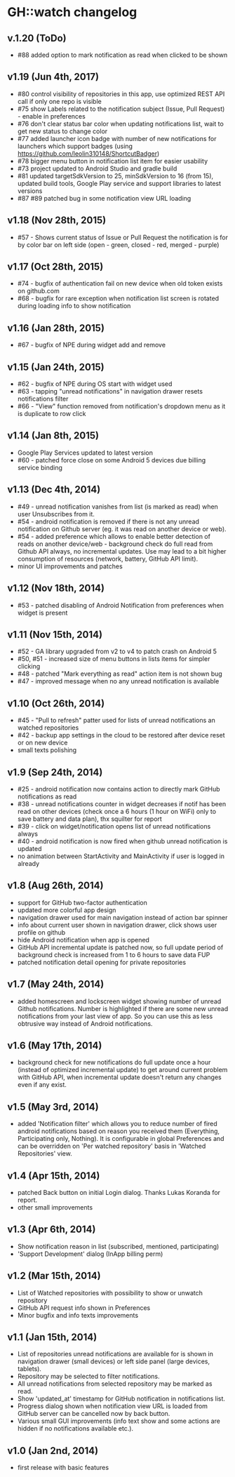 GH::watch changelog
===================

## v.1.20 (ToDo)
- \#88 added option to mark notification as read when clicked to be shown

## v1.19 (Jun 4th, 2017)
- \#80 control visibility of repositories in this app, use optimized REST API call if only one repo is visible
- \#75 show Labels related to the notification subject (Issue, Pull Request) - enable in preferences
- \#76 don't clear status bar color when updating notifications list, wait to get new status to change color
- \#77 added launcher icon badge with number of new notifications for launchers which support badges (using https://github.com/leolin310148/ShortcutBadger)  
- \#78 bigger menu button in notification list item for easier usability
- \#73 project updated to Android Studio and gradle build
- \#81 updated targetSdkVersion to 25, minSdkVersion to 16 (from 15), updated build tools, Google Play service and support libraries to latest versions
- \#87 \#89 patched bug in some notification view URL loading

## v1.18 (Nov 28th, 2015)
- \#57 - Shows current status of Issue or Pull Request the notification is for by color bar on left side (open - green, closed - red, merged - purple)

## v1.17 (Oct 28th, 2015)
- \#74 - bugfix of authentication fail on new device when old token exists on github.com  
- \#68 - bugfix for rare exception when notification list screen is rotated during loading info to show notification  

## v1.16 (Jan 28th, 2015)
- \#67 - bugfix of NPE during widget add and remove

## v1.15 (Jan 24th, 2015)
- \#62 - bugfix of NPE during OS start with widget used
- \#63 - tapping "unread notifications" in navigation drawer resets notifications filter  
- \#66 - "View" function removed from notification's dropdown menu as it is duplicate to row click 

## v1.14 (Jan 8th, 2015)
- Google Play Services updated to latest version
- \#60 - patched force close on some Android 5 devices due billing service binding

## v1.13 (Dec 4th, 2014)
- \#49 - unread notification vanishes from list (is marked as read) when user Unsubscribes from it.
- \#54 - android notification is removed if there is not any unread notification on Github server (eg. it was read on another device or web).
- \#54 - added preference which allows to enable better detection of reads on another device/web - background check do full read from Github API always,
no incremental updates. Use may lead to a bit higher consumption of resources (network, battery, GitHub API limit).
- minor UI improvements and patches 

## v1.12 (Nov 18th, 2014)
- \#53 - patched disabling of Android Notification from preferences when widget is present

## v1.11 (Nov 15th, 2014)
- \#52 - GA library upgraded from v2 to v4 to patch crash on Android 5
- \#50, #51 - increased size of menu buttons in lists items for simpler clicking
- \#48 - patched "Mark everything as read" action item is not shown bug
- \#47 - improved message when no any unread notification is available

## v1.10 (Oct 26th, 2014)
- \#45 - "Pull to refresh" patter used for lists of unread notifications an watched repositories 
- \#42 - backup app settings in the cloud to be restored after device reset or on new device 
- small texts polishing

## v1.9 (Sep 24th, 2014)
- \#25 - android notification now contains action to directly mark GitHub notifications as read
- \#38 - unread notifications counter in widget decreases if notif has been read on other devices (check once a 6 hours (1 hour on WiFi) only to save battery and data plan), thx squilter for report
- \#39 - click on widget/notification opens list of unread notifications always 
- \#40 - android notification is now fired when github unread notification is updated  
- no animation between StartActivity and MainActivity if user is logged in already

## v1.8 (Aug 26th, 2014)
- support for GitHub two-factor authentication 
- updated more colorful app design
- navigation drawer used for main navigation instead of action bar spinner
- info about current user shown in navigation drawer, click shows user profile on github 
- hide Android notification when app is opened
- GitHub API incremental update is patched now, so full update period of background check is increased from 1 to 6 hours to save data FUP
- patched notification detail opening for private repositories

## v1.7 (May 24th, 2014)
- added homescreen and lockscreen widget showing number of unread Github notifications. Number is highlighted 
  if there are some new unread notifications from your last view of app. So you can use this as less obtrusive 
  way instead of Android notifications.

## v1.6 (May 17th, 2014)
- background check for new notifications do full update once a hour (instead of optimized incremental update) to get 
  around current problem with GitHub API, when incremental update doesn't return any changes even if any exist.

## v1.5 (May 3rd, 2014)
- added 'Notification filter' which allows you to reduce number of fired android notifications 
  based on reason you received them (Everything, Participating only, Nothing). It is configurable 
  in global Preferences and can be overridden on 'Per watched repository' basis in 'Watched Repositories' view.

## v1.4 (Apr 15th, 2014)
- patched Back button on initial Login dialog. Thanks Lukas Koranda for report.
- other small improvements

## v1.3 (Apr 6th, 2014)
- Show notification reason in list (subscribed, mentioned, participating)
- 'Support Development' dialog (InApp billing perm)  

## v1.2 (Mar 15th, 2014)
- List of Watched repositories with possibility to show or unwatch repository
- GitHub API request info shown in Preferences
- Minor bugfix and info texts improvements

## v1.1 (Jan 15th, 2014)
- List of repositories unread notifications are available for is shown in navigation drawer (small devices) or left side panel (large devices, tablets).
- Repository may be selected to filter notifications.
- All unread notifications from selected repository may be marked as read. 
- Show 'updated_at' timestamp for GitHub notification in notifications list.
- Progress dialog shown when notification view URL is loaded from GitHub server can be cancelled now by back button.
- Various small GUI improvements (info text show and some actions are hidden if no notifications available etc.).

## v1.0 (Jan 2nd, 2014)
- first release with basic features